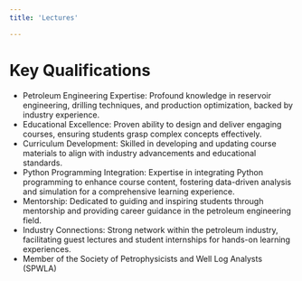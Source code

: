 ```yaml
---
title: 'Lectures'

---
```


# Key Qualifications

- Petroleum Engineering Expertise: Profound knowledge in reservoir engineering, drilling techniques, and production optimization, backed by industry experience.
- Educational Excellence: Proven ability to design and deliver engaging courses, ensuring students grasp complex concepts effectively.
- Curriculum Development: Skilled in developing and updating course materials to align with industry advancements and educational standards.
- Python Programming Integration: Expertise in integrating Python programming to enhance course content, fostering data-driven analysis and simulation for a comprehensive learning experience.
- Mentorship: Dedicated to guiding and inspiring students through mentorship and providing career guidance in the petroleum engineering field.
- Industry Connections: Strong network within the petroleum industry, facilitating guest lectures and student internships for hands-on learning experiences.
- Member of the Society of Petrophysicists and Well Log Analysts (SPWLA)
